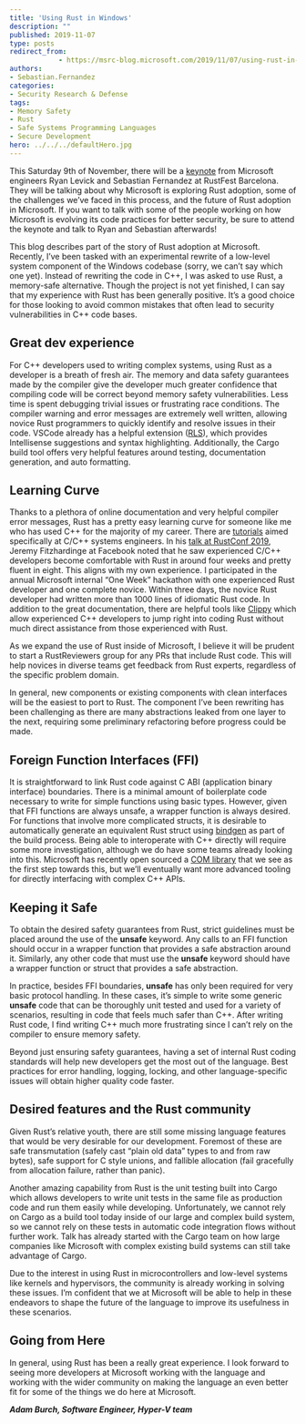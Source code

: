 ```yaml
---
title: 'Using Rust in Windows'
description: ""
published: 2019-11-07
type: posts
redirect_from:
            - https://msrc-blog.microsoft.com/2019/11/07/using-rust-in-windows/
authors:
- Sebastian.Fernandez
categories:
- Security Research & Defense
tags:
- Memory Safety
- Rust
- Safe Systems Programming Languages
- Secure Development
hero: ../../../defaultHero.jpg
---
```

<!-- wp:paragraph -->

This Saturday 9th of November, there will be a [keynote](https://barcelona.rustfest.eu/sessions/r-evolution) from Microsoft engineers Ryan Levick and Sebastian Fernandez at RustFest Barcelona. They will be talking about why Microsoft is exploring Rust adoption, some of the challenges we’ve faced in this process, and the future of Rust adoption in Microsoft. If you want to talk with some of the people working on how Microsoft is evolving its code practices for better security, be sure to attend the keynote and talk to Ryan and Sebastian afterwards!

<!-- /wp:paragraph -->

<!-- wp:paragraph -->

This blog describes part of the story of Rust adoption at Microsoft. Recently, I’ve been tasked with an experimental rewrite of a low-level system component of the Windows codebase (sorry, we can’t say which one yet). Instead of rewriting the code in C++, I was asked to use Rust, a memory-safe alternative. Though the project is not yet finished, I can say that my experience with Rust has been generally positive. It’s a good choice for those looking to avoid common mistakes that often lead to security vulnerabilities in C++ code bases.

<!-- /wp:paragraph -->

<!-- wp:heading -->

## Great dev experience

<!-- /wp:heading -->

<!-- wp:paragraph -->

For C++ developers used to writing complex systems, using Rust as a developer is a breath of fresh air. The memory and data safety guarantees made by the compiler give the developer much greater confidence that compiling code will be correct beyond memory safety vulnerabilities. Less time is spent debugging trivial issues or frustrating race conditions. The compiler warning and error messages are extremely well written, allowing novice Rust programmers to quickly identify and resolve issues in their code. VSCode already has a helpful extension ([RLS](https://marketplace.visualstudio.com/items?itemName=rust-lang.rust)), which provides Intellisense suggestions and syntax highlighting. Additionally, the Cargo build tool offers very helpful features around testing, documentation generation, and auto formatting.

<!-- /wp:paragraph -->

<!-- wp:heading -->

## Learning Curve

<!-- /wp:heading -->

<!-- wp:paragraph -->

Thanks to a plethora of online documentation and very helpful compiler error messages, Rust has a pretty easy learning curve for someone like me who has used C++ for the majority of my career. There are [tutorials](https://rust-unofficial.github.io/too-many-lists/) aimed specifically at C/C++ systems engineers. In his [talk at RustConf 2019](https://www.youtube.com/watch?v=kylqq8pEgRs), Jeremy Fitzhardinge at Facebook noted that he saw experienced C/C++ developers become comfortable with Rust in around four weeks and pretty fluent in eight. This aligns with my own experience. I participated in the annual Microsoft internal “One Week” hackathon with one experienced Rust developer and one complete novice. Within three days, the novice Rust developer had written more than 1000 lines of idiomatic Rust code. In addition to the great documentation, there are helpful tools like [Clippy](https://github.com/rust-lang/rust-clippy) which allow experienced C++ developers to jump right into coding Rust without much direct assistance from those experienced with Rust.

<!-- /wp:paragraph -->

<!-- wp:paragraph -->

As we expand the use of Rust inside of Microsoft, I believe it will be prudent to start a RustReviewers group for any PRs that include Rust code. This will help novices in diverse teams get feedback from Rust experts, regardless of the specific problem domain.

<!-- /wp:paragraph -->

<!-- wp:paragraph -->

In general, new components or existing components with clean interfaces will be the easiest to port to Rust. The component I’ve been rewriting has been challenging as there are many abstractions leaked from one layer to the next, requiring some preliminary refactoring before progress could be made.

<!-- /wp:paragraph -->

<!-- wp:heading -->

## Foreign Function Interfaces (FFI)

<!-- /wp:heading -->

<!-- wp:paragraph -->

It is straightforward to link Rust code against C ABI (application binary interface) boundaries. There is a minimal amount of boilerplate code necessary to write for simple functions using basic types. However, given that FFI functions are always unsafe, a wrapper function is always desired. For functions that involve more complicated structs, it is desirable to automatically generate an equivalent Rust struct using [bindgen](https://github.com/rust-lang/rust-bindgen) as part of the build process. Being able to interoperate with C++ directly will require some more investigation, although we do have some teams already looking into this. Microsoft has recently open sourced a [COM library](https://github.com/microsoft/com-rs) that we see as the first step towards this, but we’ll eventually want more advanced tooling for directly interfacing with complex C++ APIs.

<!-- /wp:paragraph -->

<!-- wp:heading -->

## Keeping it Safe

<!-- /wp:heading -->

<!-- wp:paragraph -->

To obtain the desired safety guarantees from Rust, strict guidelines must be placed around the use of the **unsafe** keyword. Any calls to an FFI function should occur in a wrapper function that provides a safe abstraction around it. Similarly, any other code that must use the **unsafe** keyword should have a wrapper function or struct that provides a safe abstraction.

<!-- /wp:paragraph -->

<!-- wp:paragraph -->

In practice, besides FFI boundaries, **unsafe** has only been required for very basic protocol handling. In these cases, it’s simple to write some generic **unsafe** code that can be thoroughly unit tested and used for a variety of scenarios, resulting in code that feels much safer than C++. After writing Rust code, I find writing C++ much more frustrating since I can’t rely on the compiler to ensure memory safety.

<!-- /wp:paragraph -->

<!-- wp:paragraph -->

Beyond just ensuring safety guarantees, having a set of internal Rust coding standards will help new developers get the most out of the language. Best practices for error handling, logging, locking, and other language-specific issues will obtain higher quality code faster.

<!-- /wp:paragraph -->

<!-- wp:heading -->

## Desired features and the Rust community

<!-- /wp:heading -->

<!-- wp:paragraph -->

Given Rust’s relative youth, there are still some missing language features that would be very desirable for our development. Foremost of these are safe transmutation (safely cast “plain old data” types to and from raw bytes), safe support for C style unions, and fallible allocation (fail gracefully from allocation failure, rather than panic).

<!-- /wp:paragraph -->

<!-- wp:paragraph -->

Another amazing capability from Rust is the unit testing built into Cargo which allows developers to write unit tests in the same file as production code and run them easily while developing. Unfortunately, we cannot rely on Cargo as a build tool today inside of our large and complex build system, so we cannot rely on these tests in automatic code integration flows without further work. Talk has already started with the Cargo team on how large companies like Microsoft with complex existing build systems can still take advantage of Cargo.

<!-- /wp:paragraph -->

<!-- wp:paragraph -->

Due to the interest in using Rust in microcontrollers and low-level systems like kernels and hypervisors, the community is already working in solving these issues. I’m confident that we at Microsoft will be able to help in these endeavors to shape the future of the language to improve its usefulness in these scenarios.

<!-- /wp:paragraph -->

<!-- wp:heading -->

## Going from Here

<!-- /wp:heading -->

<!-- wp:paragraph -->

In general, using Rust has been a really great experience. I look forward to seeing more developers at Microsoft working with the language and working with the wider community on making the language an even better fit for some of the things we do here at Microsoft.

<!-- /wp:paragraph -->

<!-- wp:paragraph -->

**_Adam Burch, Software Engineer, Hyper-V team_**

<!-- /wp:paragraph -->
